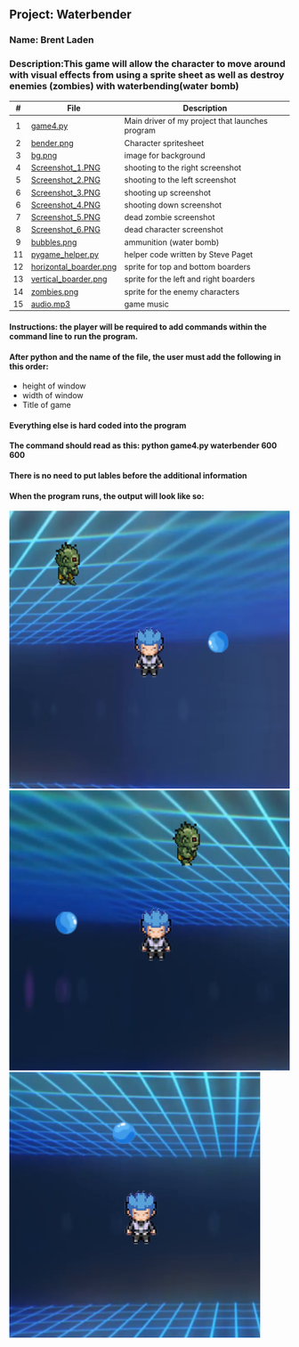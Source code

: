 ## Project: Waterbender
### Name: Brent Laden
### Description:This game will allow the character to move around with visual effects from using a sprite sheet as well as destroy enemies (zombies) with waterbending(water bomb)
|   #   | File            | Description                                        |
| :---: | ----------------------- | -------------------------------------------------- |
|   1   | [game4.py](https://github.com/sora1441/4443-5373-2D-Pygame-Laden/blob/master/Assignments/P01/game4.py)| Main driver of my project that launches program|
|   2   | [bender.png](https://github.com/sora1441/4443-5373-2D-Pygame-Laden/blob/master/Assignments/P01/bender.png)  | Character spritesheet  |
|   3   | [bg.png](https://github.com/sora1441/4443-5373-2D-Pygame-Laden/blob/master/Assignments/P01/bg.png) | image for background|
|  4  | [Screenshot_1.PNG](https://github.com/sora1441/4443-5373-2D-Pygame-Laden/blob/master/Assignments/P01/screenshot_1.png) | shooting to the right screenshot |
|   5  | [Screenshot_2.PNG](https://github.com/sora1441/4443-5373-2D-Pygame-Laden/blob/master/Assignments/P01/screenshot_2.png) | shooting to the left screenshot |
|   6  | [Screenshot_3.PNG](https://github.com/sora1441/4443-5373-2D-Pygame-Laden/blob/master/Assignments/P01/screenshot_3.png) | shooting up screenshot  |
|  6  | [Screenshot_4.PNG](https://github.com/sora1441/4443-5373-2D-Pygame-Laden/blob/master/Assignments/P01/screenshot_4.png) | shooting down screenshot |
|   7  | [Screenshot_5.PNG](https://github.com/sora1441/4443-5373-2D-Pygame-Laden/blob/master/Assignments/P01/screenshot_5.png) | dead zombie screenshot |
|   8  | [Screenshot_6.PNG](https://github.com/sora1441/4443-5373-2D-Pygame-Laden/blob/master/Assignments/P01/screenshot_6.png) | dead character screenshot |
|   9   | [bubbles.png](https://github.com/sora1441/4443-5373-2D-Pygame-Laden/blob/master/Assignments/P01/bubbles.png) | ammunition (water bomb) |
|11| [pygame_helper.py](https://github.com/sora1441/4443-5373-2D-Pygame-Laden/blob/master/Assignments/P01/pygame_helper.py)|helper code written by Steve Paget|
|12|[horizontal_boarder.png](https://github.com/sora1441/4443-5373-2D-Pygame-Laden/blob/master/Assignments/P01/horizontal_boarder.png)|sprite for top and bottom boarders|
|13|[vertical_boarder.png](https://github.com/sora1441/4443-5373-2D-Pygame-Laden/blob/master/Assignments/P01/vertical_boarder.png)|sprite for the left and right boarders|
|14|[zombies.png](https://github.com/sora1441/4443-5373-2D-Pygame-Laden/blob/master/Assignments/P01/zombies.png)|sprite for the enemy characters|
|15|[audio.mp3](https://github.com/sora1441/4443-5373-2D-Pygame-Laden/blob/master/Assignments/P01/audio.mp3)|game music|
#### Instructions: the player will be required to add commands within the command line to run the program.
#### After python and the name of the file, the user must add the following in this order:
  * height of window
  * width of window
  * Title of game
#### Everything else is hard coded into the program
#### The command should read as this: python game4.py waterbender 600 600
#### There is no need to put lables before the additional information
#### When the program runs, the output will look like so:
![screenshot 1](https://github.com/sora1441/4443-5373-2D-Pygame-Laden/blob/master/Assignments/P01/screenshot_1.png)
![screenshot 2](https://github.com/sora1441/4443-5373-2D-Pygame-Laden/blob/master/Assignments/P01/screenshot_2.png)
![screenshot 3](https://github.com/sora1441/4443-5373-2D-Pygame-Laden/blob/master/Assignments/P01/screenshot_3.png)

